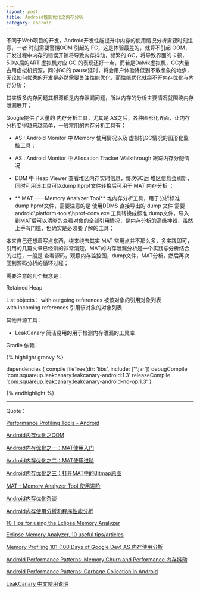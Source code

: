 ```yaml
---
layout: post
title: Android性能优化之内存分析
category: android
---
```


不同于Web项目的开发，Android开发性能提升中内存的使用情况分析需要时刻注意，一者 时刻需要警惕OOM 引起的 FC，这是体验最差的，就算不引起 OOM，  开发过程中内存的错误开销将导致内存抖动，频繁的 GC，将导致界面的卡顿，5.0以后的ART 虚拟机对应 GC 的表现还好一点，而若是Dalvik虚拟机，GC大量占用虚拟机资源，同时GC的 pause延时，将会用户体验降低到不敢想象的地步，无论如何优秀的开发是必然需要关注性能优化，而性能优化就绕不开内存优化与内存分析；

其实很多内存问题其根源都是内存泄漏问题，所以内存的分析主要情况就围绕内存泄漏展开；

Google提供了大量的 内存分析工具，尤其是 AS之后，各种图形化界面，让内存分析变得越来越简单，一般常用的内存分析工具有：


* AS : Android Monitor 中 Memory 使用情况以及 虚拟机GC情况的图形化监控工具；



*  AS : Android Monitor 中 Allocation Tracker Walkthrough  跟踪内存分配情况


* DDM 中 Heap Viewer 查看堆区内存实时信息，每次GC后 堆区信息会刷新，同时利用该工具可以dump hprof文件转换后可用于 MAT 内存分析 ；


*  ** MAT ——Memory Analyzer Tool** 堆内存分析工具，用于分析标准 dump hprof文件，需要注意的是 使用DDMS 直接导出的 dump 文件 需要 android\platform-tools\hprof-conv.exe 工具转换成标准 dump文件，导入到MAT后可以清晰的查看对象的全部引用情况，是内存分析的高级神器，虽然上手有门槛，但确实是必须要了解的工具；

本来自己还想着写点东西，绕来绕去其实 MAT 常用点并不那么多，多实践即可，引用的几篇文章已经讲的非常清楚，MAT的内存泄漏分析是一个实践与分析结合的过程，一般是 查看源码，观察内存监控图，dump文件，MAT分析，然后再次回到源码分析的循环过程；

需要注意的几个概念是：

Retained Heap 

List objects：
with outgoing references  被该对象的引用对象列表                      
with incoming references  引用该对象的对象列表                          






其他开源工具：


*  LeakCanary  简洁易用的用于检测内存泄漏的工具库

Gradle 依赖：


{% highlight groovy %}

dependencies {
    compile fileTree(dir: 'libs', include: ['*.jar'])
    debugCompile 'com.squareup.leakcanary:leakcanary-android:1.3'
    releaseCompile 'com.squareup.leakcanary:leakcanary-android-no-op:1.3'
}


{% endhighlight %}

---

Quote：

[Performance Profiling Tools - Android](https://developer.android.com/intl/zh-cn/tools/performance/index.html#rendering-tools)

[Android内存优化之OOM](http://hukai.me/android-performance-oom/)

[Android内存优化之一：MAT使用入门](http://androidperformance.com/2015/04/11/AndroidMemory-Usage-Of-MAT.html)

[Android内存优化之二：MAT使用进阶](http://androidperformance.com/2015/04/11/AndroidMemory-Usage-Of-MAT-Pro.html)

[Android内存优化之三：打开MAT中的Bitmap原图](http://androidperformance.com/2015/04/11/AndroidMemory-Open-Bitmap-Object-In-MAT.html)

[MAT - Memory Analyzer Tool 使用进阶](http://www.lightskystreet.com/2015/09/01/mat_usage/)

[Android内存优化杂谈](https://mp.weixin.qq.com/s?__biz=MzAwNDY1ODY2OQ==&mid=400656149&idx=1&sn=122b4f4965fafebf78ec0b4fce2ef62a&scene=0&key=ac89cba618d2d9769bc3006ae6f052433e9addebbf0099674296838d889f7d2c4098d859550e3bf2f6b53b3483336fec&ascene=7&uin=MTgxNDQ2NzkyMg%3D%3D&devicetype=android-19&version=26030832&nettype=ctlte&pass_ticket=LuET1X%2BVwvmFOKoypeaRevizrPu8nav3c69WqE2ynS2F%2BUBstsQr9bD%2FYhH3gEAj)

[Android内存使用分析和程序性能分析](http://www.liaohuqiu.net/cn/posts/memory-and-profile-analysis-in-android/)

[10 Tips for using the Eclipse Memory Analyzer](http://eclipsesource.com/blogs/2013/01/21/10-tips-for-using-the-eclipse-memory-analyzer/)

[Eclipse Memory Analyzer, 10 useful tips/articles](http://kohlerm.blogspot.sg/2009/07/eclipse-memory-analyzer-10-useful.html)

[Memory Profiling 101 (100 Days of Google Dev) AS 内存使用分析](https://www.youtube.com/watch?v=P--rg1o7Cz4&list=PLWz5rJ2EKKc9CBxr3BVjPTPoDPLdPIFCE&index=20&feature=iv&src_vid=GajI0uKyAGE&annotation_id=annotation_343990853)

[Android Performance Patterns: Memory Churn and Performance 内存抖动](https://www.youtube.com/watch?v=McAvq5SkeTk&list=PLWz5rJ2EKKc9CBxr3BVjPTPoDPLdPIFCE&index=60)

[Android Performance Patterns: Garbage Collection in Android](https://www.youtube.com/watch?v=pzfzz50W5Uo&list=PLWz5rJ2EKKc9CBxr3BVjPTPoDPLdPIFCE&index=61)

[LeakCanary 中文使用说明](http://www.liaohuqiu.net/cn/posts/leak-canary-read-me/)
